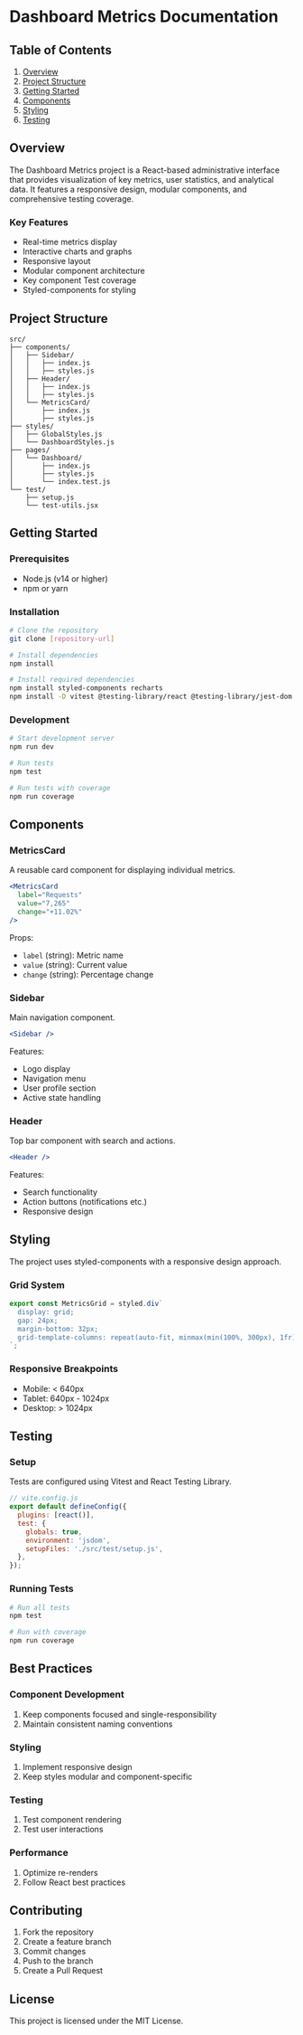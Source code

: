 # Dashboard Metrics Documentation

## Table of Contents
1. [Overview](#overview)
2. [Project Structure](#project-structure)
3. [Getting Started](#getting-started)
4. [Components](#components)
5. [Styling](#styling)
6. [Testing](#testing)

## Overview

The Dashboard Metrics project is a React-based administrative interface that provides visualization of key metrics, user statistics, and analytical data. It features a responsive design, modular components, and comprehensive testing coverage.

### Key Features
- Real-time metrics display
- Interactive charts and graphs
- Responsive layout
- Modular component architecture
- Key component Test coverage
- Styled-components for styling

## Project Structure

```
src/
├── components/
│   ├── Sidebar/
│   │   ├── index.js
│   │   ├── styles.js
│   ├── Header/
│   │   ├── index.js
│   │   ├── styles.js
│   └── MetricsCard/
│       ├── index.js
│       ├── styles.js
├── styles/
│   ├── GlobalStyles.js
│   └── DashboardStyles.js
├── pages/
│   └── Dashboard/
│       ├── index.js
│       ├── styles.js
│       └── index.test.js
└── test/
    ├── setup.js
    └── test-utils.jsx
```

## Getting Started

### Prerequisites
- Node.js (v14 or higher)
- npm or yarn

### Installation

```bash
# Clone the repository
git clone [repository-url]

# Install dependencies
npm install

# Install required dependencies
npm install styled-components recharts 
npm install -D vitest @testing-library/react @testing-library/jest-dom jsdom @testing-library/user-event
```

### Development
```bash
# Start development server
npm run dev

# Run tests
npm test

# Run tests with coverage
npm run coverage
```

## Components

### MetricsCard
A reusable card component for displaying individual metrics.

```jsx
<MetricsCard 
  label="Requests"
  value="7,265"
  change="+11.02%"
/>
```

Props:
- `label` (string): Metric name
- `value` (string): Current value
- `change` (string): Percentage change

### Sidebar
Main navigation component.

```jsx
<Sidebar />
```

Features:
- Logo display
- Navigation menu
- User profile section
- Active state handling

### Header
Top bar component with search and actions.

```jsx
<Header />
```

Features:
- Search functionality
- Action buttons (notifications etc.)
- Responsive design

## Styling

The project uses styled-components with a responsive design approach.

### Grid System
```javascript
export const MetricsGrid = styled.div`
  display: grid;
  gap: 24px;
  margin-bottom: 32px;
  grid-template-columns: repeat(auto-fit, minmax(min(100%, 300px), 1fr));
`;
```

### Responsive Breakpoints
- Mobile: < 640px
- Tablet: 640px - 1024px
- Desktop: > 1024px

## Testing

### Setup
Tests are configured using Vitest and React Testing Library.

```javascript
// vite.config.js
export default defineConfig({
  plugins: [react()],
  test: {
    globals: true,
    environment: 'jsdom',
    setupFiles: './src/test/setup.js',
  },
});
```

### Running Tests
```bash
# Run all tests
npm test

# Run with coverage
npm run coverage
```

## Best Practices

### Component Development
1. Keep components focused and single-responsibility
4. Maintain consistent naming conventions

### Styling
1. Implement responsive design
2. Keep styles modular and component-specific

### Testing
1. Test component rendering
2. Test user interactions

### Performance
1. Optimize re-renders
2. Follow React best practices

## Contributing

1. Fork the repository
2. Create a feature branch
3. Commit changes
4. Push to the branch
5. Create a Pull Request

## License

This project is licensed under the MIT License.
